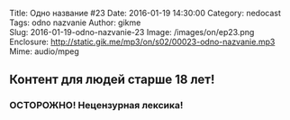 Title: Одно название #23
Date: 2016-01-19 14:30:00
Category: nedocast  
Tags: odno nazvanie
Author: gikme  
Slug: 2016-01-19-odno-nazvanie-23
Image: /images/on/ep23.png
Enclosure: http://static.gik.me/mp3/on/s02/00023-odno-nazvanie.mp3  
Mime: audio/mpeg

## Контент для людей старше 18 лет!

### ОСТОРОЖНО! Нецензурная лексика!

